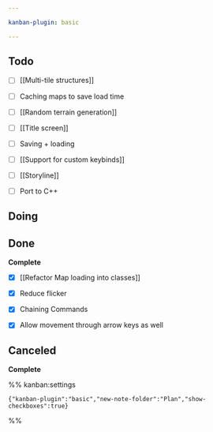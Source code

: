 ```yaml
---

kanban-plugin: basic

---
```


## Todo

- [ ] [[Multi-tile structures]]
- [ ] Caching maps to save load time
- [ ] [[Random terrain generation]]
- [ ] [[Title screen]]
- [ ] Saving + loading
- [ ] [[Support for custom keybinds]]
- [ ] [[Storyline]]
- [ ] Port to C++


## Doing



## Done

**Complete**
- [x] [[Refactor Map loading into classes]]
- [x] Reduce flicker
- [x] Chaining Commands
- [x] Allow movement through arrow keys as well


## Canceled

**Complete**




%% kanban:settings
```
{"kanban-plugin":"basic","new-note-folder":"Plan","show-checkboxes":true}
```
%%